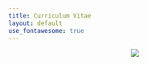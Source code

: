 ```yaml
---
title: Curriculum Vitae
layout: default
use_fontawesome: true
---
```


<!-- Photo -->
<div class="row content-row">
    <div style="text-align:center;" class="col-12 col-sm-8">
        <img src="{{ site.baseurl }}/images/alaska.png">
    </div>
</div>

<br>

<!-- CV -->
<div class="row content-row">
    <div style="text-align:center;" class="col-12 col-sm-8">
      <object width="600px" height="1000px" data="https://docs.google.com/gview?embedded=true&url=http://gatesdupont.github.io/attachments/DupontCV.pdf">
      </object>
    </div>
</div>
